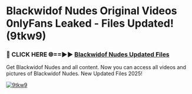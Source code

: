 # Blackwidof Nudes Original Videos 0nlyFans Leaked - Files Updated! (9tkw9)

<h3>🔴 CLICK HERE 🌐==►► <a href="https://tinyurl.com/yc6ubb5a" rel="nofollow">Blackwidof Nudes Updated Files</a></h3>

Get Blackwidof Nudes and all content. Now you can access all videos and pictures of Blackwidof Nudes. New Updated Files 2025!

[![9tkw9](https://i.imgur.com/7eu0CRL.gif)](https://tinyurl.com/yc6ubb5a)
